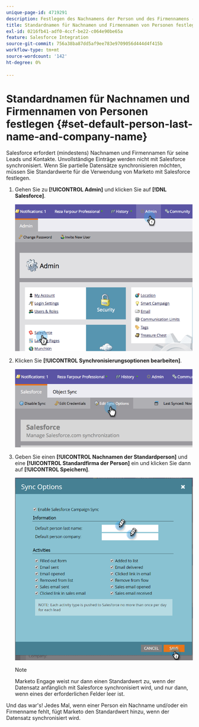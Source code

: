 ```yaml
---
unique-page-id: 4719291
description: Festlegen des Nachnamens der Person und des Firmennamens - Marketo-Dokumente - Produktdokumentation
title: Standardnamen für Nachnamen und Firmennamen von Personen festlegen
exl-id: 0216fb41-adf0-4ccf-be22-c064e90be65a
feature: Salesforce Integration
source-git-commit: 756a38ba87dd5af9ee783e9709056d444d4f415b
workflow-type: tm+mt
source-wordcount: '142'
ht-degree: 0%

---
```


# Standardnamen für Nachnamen und Firmennamen von Personen festlegen {#set-default-person-last-name-and-company-name}

Salesforce erfordert (mindestens) Nachnamen und Firmennamen für seine Leads und Kontakte. Unvollständige Einträge werden nicht mit Salesforce synchronisiert. Wenn Sie partielle Datensätze synchronisieren möchten, müssen Sie Standardwerte für die Verwendung von Marketo mit Salesforce festlegen.

1. Gehen Sie zu **[!UICONTROL Admin]** und klicken Sie auf **[!DNL Salesforce]**.

   ![](assets/image2014-12-9-13-3a41-3a58.png)

1. Klicken Sie **[!UICONTROL Synchronisierungsoptionen bearbeiten]**.

   ![](assets/image2014-12-9-13-3a42-3a6.png)

1. Geben Sie einen **[!UICONTROL Nachnamen der Standardperson]** und eine **[!UICONTROL Standardfirma der Person]** ein und klicken Sie dann auf **[!UICONTROL Speichern]**.

   ![](assets/sync-options-hands.png)

   >[!NOTE]
   >
   >Marketo Engage weist nur dann einen Standardwert zu, wenn der Datensatz anfänglich mit Salesforce synchronisiert wird, und nur dann, wenn eines der erforderlichen Felder leer ist.

Und das war&#39;s! Jedes Mal, wenn einer Person ein Nachname und/oder ein Firmenname fehlt, fügt Marketo den Standardwert hinzu, wenn der Datensatz synchronisiert wird.
